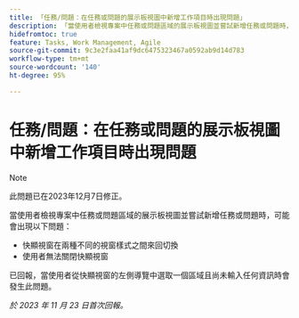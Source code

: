 ```yaml
---
title: 「任務/問題：在任務或問題的展示板視圖中新增工作項目時出現問題」
description: 「當使用者檢視專案中任務或問題區域的展示板視圖並嘗試新增任務或問題時，可能會出現此處列出的問題。」
hidefromtoc: true
feature: Tasks, Work Management, Agile
source-git-commit: 9c3e2faa41af9dc6475323467a0592ab9d14d783
workflow-type: tm+mt
source-wordcount: '140'
ht-degree: 95%

---
```



# 任務/問題：在任務或問題的展示板視圖中新增工作項目時出現問題

>[!NOTE]
>
>此問題已在2023年12月7日修正。

當使用者檢視專案中任務或問題區域的展示板視圖並嘗試新增任務或問題時，可能會出現以下問題：

* 快顯視窗在兩種不同的視窗樣式之間來回切換
* 使用者無法關閉快顯視窗

已回報，當使用者從快顯視窗的左側導覽中選取一個區域且尚未輸入任何資訊時會發生此問題。

_於 2023 年 11 月 23 日首次回報。_
